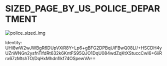 # SIZED_PAGE_BY_US_POLICE_DEPARTMENT

![police_sized_img](https://i.imgur.com/UM8GF2L.jpg)

Identity: UHi8wW2wJWBgR6DUpVXiR8Y+Lp6+gBFG2DPBqUiFBwQ08LI/+HSCDH4yUZnWNGn2ysfnTlfdRt632k6KntFS95QJO1DqU084wdZqKtXStuccCwI6+6iiRrx67zMtshTO/DqHxMhdn1lkf74OSpewVA==
